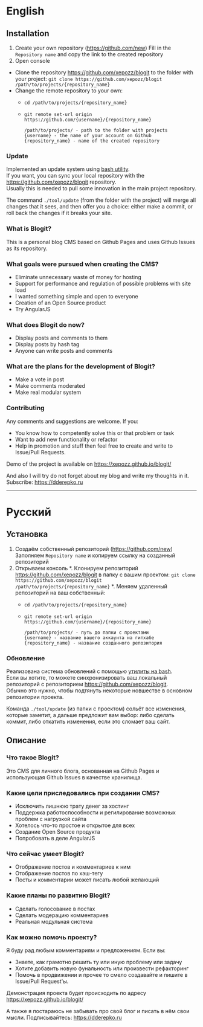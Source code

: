 # English


## Installation

1. Create your own repository (https://github.com/new)
  Fill in the `Repository name` and copy the link to the created repository
2. Open console
  - Clone the repository https://github.com/xepozz/blogit to the folder with your project: `git clone https://github.com/xepozz/blogit /path/to/projects/{repository_name}`
  - Change the remote repository to your own:
     * `cd /path/to/projects/{repository_name}`
     * `git remote set-url origin https://github.com/{username}/{repository_name}`
      
           /path/to/projects/ - path to the folder with projects
           {username} - the name of your account on Github
           {repository_name} - name of the created repository

### Update

Implemented an update system using [bash utility](https://github.com/xepozz/blogit/blob/master/tools/update). <br/>
If you want, you can sync your local repository with the https://github.com/xepozz/blogit repository. <br/>
Usually this is needed to pull some innovation in the main project repository. <br/>

The command `./tool/update` (from the folder with the project) will merge all changes that it sees, and then offer you a choice: either make a commit, or roll back the changes if it breaks your site. <br/>

### What is Blogit?

This is a personal blog CMS based on Github Pages and uses Github Issues as its repository.

### What goals were pursued when creating the CMS?
- Eliminate unnecessary waste of money for hosting
- Support for performance and regulation of possible problems with site load
- I wanted something simple and open to everyone
- Creation of an Open Source product
- Try AngularJS

### What does Blogit do now?
- Display posts and comments to them
- Display posts by hash tag
- Anyone can write posts and comments

### What are the plans for the development of Blogit?
- Make a vote in post
- Make comments moderated
- Make real modular system

### Contributing

Any comments and suggestions are welcome.
If you:
- You know how to competently solve this or that problem or task
- Want to add new functionality or refactor
- Help in promotion and stuff
then feel free to create and write to Issue/Pull Requests.

Demo of the project is available on https://xepozz.github.io/blogit/

And also I will try do not forget about my blog and write my thoughts in it.
Subscribe: https://dderepko.ru

***

# Русский

## Установка

1. Создаём собственный репозиторий (https://github.com/new)
  Заполняем `Repository name` и копируем ссылку на созданный репозиторий
2. Открываем консоль
   *. Клонируем репозиторий https://github.com/xepozz/blogit в папку с вашим проектом: `git clone https://github.com/xepozz/blogit /path/to/projects/{repository_name}`
   *. Меняем удаленный репозиторий на ваш собственный: 
      * `cd /path/to/projects/{repository_name}`
      * `git remote set-url origin https://github.com/{username}/{repository_name}`
      
            /path/to/projects/ - путь до папки с проектами
            {username} - название вашего аккаунта на гитхабе
            {repository_name} - название созданного репозитория

### Обновление

Реализована система обновлений с помощью [утилиты на bash](https://github.com/xepozz/blogit/blob/master/tools/update). <br/>
Если вы хотите, то можете синхронизировать ваш локальный репозиторий с репозиторием https://github.com/xepozz/blogit. <br/>
Обычно это нужно, чтобы подтянуть некоторые новшестве в основном репозитории проекта. <br/>

Команда `./tool/update` (из папки с проектом) сольёт все изменения, которые заметит, а дальше предложит вам выбор: либо сделать коммит, либо откатить изменения, если это сломает ваш сайт. <br/>

## Описание

### Что такое Blogit?

Это CMS для личного блога, основанная на Github Pages и использующая Github Issues в качестве хранилища.

### Какие цели приследовались при создании CMS?
- Исключить лишнюю трату денег за хостинг
- Поддержка работоспособности и регилирование возможных проблем с нагрузкой сайта
- Хотелось что-то простое и открытое для всех
- Создание Open Source продукта
- Попробовать в деле AngularJS

### Что сейчас умеет Blogit?
- Отображение постов и комментариев к ним
- Отображение постов по хэш-тегу
- Посты и комментарии может писать любой желающий

### Какие планы по развитию Blogit?
- Сделать голосование в постах
- Сделать модерацию комментариев
- Реальная модульная система

### Как можно помочь проекту?

Я буду рад любым комментариям и предложениям.
Если вы:
- Знаете, как грамотно решить ту или иную проблему или задачу
- Хотите добавить новую фунальность или произвести рефакторинг
- Помочь в продвижении и прочее
то смело создавайте и пишите в Issue/Pull Request'ы.

Демонстрация проекта будет происходить по адресу https://xepozz.github.io/blogit/


А также я постараюсь не забывать про свой блог и писать в нём свои мысли. 
Подписывайтесь: https://dderepko.ru
